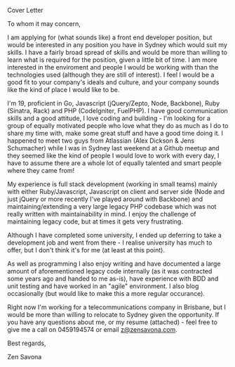 Cover Letter

To whom it may concern,

I am applying for (what sounds like) a front end developer position, but would be interested in any position you have in Sydney which would suit my skills. I have a fairly broad spread of skills and would be more than willing to learn what is required for the position, given a little bit of time. I am more interested in the enviroment and people I would be working with than the technologies used (although they are still of interest). I feel I would be a good fit to your company's ideals and culture, and your company sounds like the kind of place I would like to be.

I'm 19, proficient in Go, Javascript (jQuery/Zepto, Node, Backbone), Ruby (Sinatra, Rack) and PHP (CodeIgniter, FuelPHP). I have good communication skills and a good attitude, I love coding and building - I'm looking for a group of equally motivated people who love what they do as much as I do to share my time with, make some great stuff and have a good time doing it. I happened to meet two guys from Atlassian (Alex Dickson & Jens Schumacher) while I was in Sydney last weekend at a Github meetup and they seemed like the kind of people I would love to work with every day, I have to assume there are a whole lot of equally talented and smart people where they came from!

My experience is full stack development (working in small teams) mainly with either Ruby/Javascript, Javascript on client and server side (Node and just jQuery or more recently I've played around with Backbone) and maintaining/extending a very large legacy PHP codebase which was not really written with maintainability in mind. I enjoy the challenge of maintaining legacy code, but at times it gets very frustrating.

Although I have completed some university, I ended up deferring to take a development job and went from there - I realise university has much to offer, but I don't think it's for me (at least at this point).

As well as programming I also enjoy writing and have documented a large amount of aforementioned legacy code internally (as it was contracted some years ago and handed to me as-is), have experience with BDD and unit testing and have worked in an "agile" environment. I also blog occasionally (but would like to make this a more regular occurance).

Right now I'm working for a telecommunications company in Brisbane, but I would be more than willing to relocate to Sydney given the opportunity. If you have any questions about me, or my resume (attached) - feel free to give me a call on 0459194574 or email z@zensavona.com.


Best regards,



Zen Savona